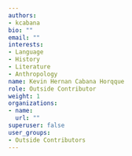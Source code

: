 ```yaml
---
authors:
- kcabana
bio: ""
email: ""
interests:
- Language
- History
- Literature
- Anthropology
name: Kevin Hernan Cabana Horqque
role: Outside Contributor
weight: 1
organizations:
- name: 
  url: ""
superuser: false
user_groups:
- Outside Contributors
---
```

